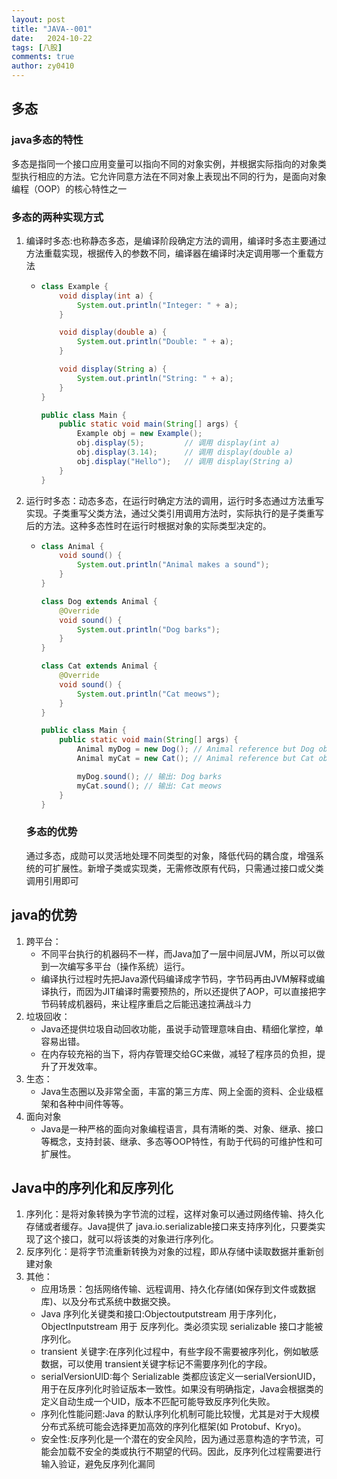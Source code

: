 ```yaml
---
layout: post
title: "JAVA--001"
date:   2024-10-22
tags: [八股]
comments: true
author: zy0410
---
```


## 多态

### java多态的特性

多态是指同一个接口应用变量可以指向不同的对象实例，并根据实际指向的对象类型执行相应的方法。它允许同意方法在不同对象上表现出不同的行为，是面向对象编程（OOP）的核心特性之一

### 多态的两种实现方式

1. 编译时多态:也称静态多态，是编译阶段确定方法的调用，编译时多态主要通过方法重载实现，根据传入的参数不同，编译器在编译时决定调用哪一个重载方法

   - ```java
     class Example {
         void display(int a) {
             System.out.println("Integer: " + a);
         }
     
         void display(double a) {
             System.out.println("Double: " + a);
         }
     
         void display(String a) {
             System.out.println("String: " + a);
         }
     }
     
     public class Main {
         public static void main(String[] args) {
             Example obj = new Example();
             obj.display(5);         // 调用 display(int a)
             obj.display(3.14);      // 调用 display(double a)
             obj.display("Hello");   // 调用 display(String a)
         }
     }
     
     ```

2. 运行时多态：动态多态，在运行时确定方法的调用，运行时多态通过方法重写实现。子类重写父类方法，通过父类引用调用方法时，实际执行的是子类重写后的方法。这种多态性时在运行时根据对象的实际类型决定的。

   - ```java
     class Animal {
         void sound() {
             System.out.println("Animal makes a sound");
         }
     }
     
     class Dog extends Animal {
         @Override
         void sound() {
             System.out.println("Dog barks");
         }
     }
     
     class Cat extends Animal {
         @Override
         void sound() {
             System.out.println("Cat meows");
         }
     }
     
     public class Main {
         public static void main(String[] args) {
             Animal myDog = new Dog(); // Animal reference but Dog object
             Animal myCat = new Cat(); // Animal reference but Cat object
     
             myDog.sound(); // 输出: Dog barks
             myCat.sound(); // 输出: Cat meows
         }
     }
     
     ```

   ### 多态的优势

   通过多态，成勋可以灵活地处理不同类型的对象，降低代码的耦合度，增强系统的可扩展性。新增子类或实现类，无需修改原有代码，只需通过接口或父类调用引用即可

## java的优势

1. 跨平台：
   - 不同平台执行的机器码不一样，而Java加了一层中间层JVM，所以可以做到一次编写多平台（操作系统）运行。
   - 编译执行过程时先把Java源代码编译成字节码，字节码再由JVM解释或编译执行，而因为JIT编译时需要预热的，所以还提供了AOP，可以直接把字节码转成机器码，来让程序重启之后能迅速拉满战斗力
2. 垃圾回收：
   - Java还提供垃圾自动回收功能，虽说手动管理意味自由、精细化掌控，单容易出错。
   - 在内存较充裕的当下，将内存管理交给GC来做，减轻了程序员的负担，提升了开发效率。
3. 生态：
   - Java生态圈以及非常全面，丰富的第三方库、网上全面的资料、企业级框架和各种中间件等等。
4. 面向对象
   - Java是一种严格的面向对象编程语言，具有清晰的类、对象、继承、接口等概念，支持封装、继承、多态等OOP特性，有助于代码的可维护性和可扩展性。

## Java中的序列化和反序列化

1. 序列化：是将对象转换为字节流的过程，这样对象可以通过网络传输、持久化存储或者缓存。Java提供了 java.io.serializable接口来支持序列化，只要类实现了这个接口，就可以将该类的对象进行序列化。
2. 反序列化：是将字节流重新转换为对象的过程，即从存储中读取数据并重新创建对象
3. 其他：
   - 应用场景：包括网络传输、远程调用、持久化存储(如保存到文件或数据库)、以及分布式系统中数据交换。
   - Java 序列化关键类和接口:Objectoutputstream 用于序列化，ObjectInputstream 用于
     反序列化。类必须实现 serializable 接口才能被序列化。
   - transient 关键字:在序列化过程中，有些字段不需要被序列化，例如敏感数据，可以使用 transient关键字标记不需要序列化的字段。
   - serialVersionUlD:每个 Serializable 类都应该定义一serialVersionUID，用于在反序列化时验证版本一致性。如果没有明确指定，Java会根据类的定义自动生成一个UID，版本不匹配可能导致反序列化失败。
   - 序列化性能问题:Java 的默认序列化机制可能比较慢，尤其是对于大规模分布式系统可能会选择更加高效的序列化框架(如 Protobuf、Kryo)。
   - 安全性:反序列化是一个潜在的安全风险，因为通过恶意构造的字节流，可能会加载不安全的类或执行不期望的代码。因此，反序列化过程需要进行输入验证，避免反序列化漏同

